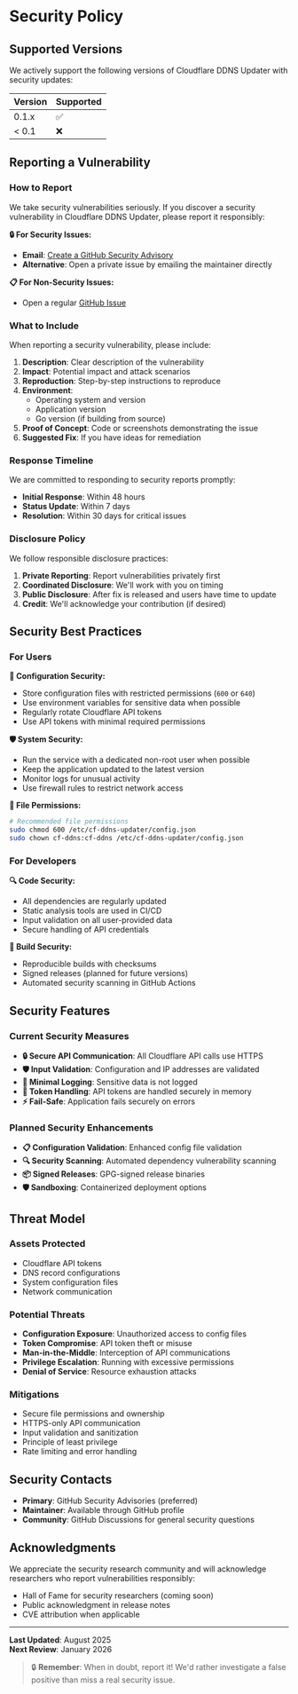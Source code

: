 # Security Policy

## Supported Versions

We actively support the following versions of Cloudflare DDNS Updater with security updates:

| Version | Supported          |
| ------- | ------------------ |
| 0.1.x   | :white_check_mark: |
| < 0.1   | :x:                |

## Reporting a Vulnerability

### How to Report

We take security vulnerabilities seriously. If you discover a security vulnerability in Cloudflare DDNS Updater, please report it responsibly:

**🔒 For Security Issues:**
- **Email**: [Create a GitHub Security Advisory](https://github.com/jlbyh2o/cf-ddns-updater/security/advisories/new)
- **Alternative**: Open a private issue by emailing the maintainer directly

**📋 For Non-Security Issues:**
- Open a regular [GitHub Issue](https://github.com/jlbyh2o/cf-ddns-updater/issues/new)

### What to Include

When reporting a security vulnerability, please include:

1. **Description**: Clear description of the vulnerability
2. **Impact**: Potential impact and attack scenarios
3. **Reproduction**: Step-by-step instructions to reproduce
4. **Environment**: 
   - Operating system and version
   - Application version
   - Go version (if building from source)
5. **Proof of Concept**: Code or screenshots demonstrating the issue
6. **Suggested Fix**: If you have ideas for remediation

### Response Timeline

We are committed to responding to security reports promptly:

- **Initial Response**: Within 48 hours
- **Status Update**: Within 7 days
- **Resolution**: Within 30 days for critical issues

### Disclosure Policy

We follow responsible disclosure practices:

1. **Private Reporting**: Report vulnerabilities privately first
2. **Coordinated Disclosure**: We'll work with you on timing
3. **Public Disclosure**: After fix is released and users have time to update
4. **Credit**: We'll acknowledge your contribution (if desired)

## Security Best Practices

### For Users

**🔐 Configuration Security:**
- Store configuration files with restricted permissions (`600` or `640`)
- Use environment variables for sensitive data when possible
- Regularly rotate Cloudflare API tokens
- Use API tokens with minimal required permissions

**🛡️ System Security:**
- Run the service with a dedicated non-root user when possible
- Keep the application updated to the latest version
- Monitor logs for unusual activity
- Use firewall rules to restrict network access

**📁 File Permissions:**
```bash
# Recommended file permissions
sudo chmod 600 /etc/cf-ddns-updater/config.json
sudo chown cf-ddns:cf-ddns /etc/cf-ddns-updater/config.json
```

### For Developers

**🔍 Code Security:**
- All dependencies are regularly updated
- Static analysis tools are used in CI/CD
- Input validation on all user-provided data
- Secure handling of API credentials

**🚀 Build Security:**
- Reproducible builds with checksums
- Signed releases (planned for future versions)
- Automated security scanning in GitHub Actions

## Security Features

### Current Security Measures

- **🔒 Secure API Communication**: All Cloudflare API calls use HTTPS
- **🛡️ Input Validation**: Configuration and IP addresses are validated
- **📝 Minimal Logging**: Sensitive data is not logged
- **🔐 Token Handling**: API tokens are handled securely in memory
- **⚡ Fail-Safe**: Application fails securely on errors

### Planned Security Enhancements

- **📋 Configuration Validation**: Enhanced config file validation
- **🔍 Security Scanning**: Automated dependency vulnerability scanning
- **📦 Signed Releases**: GPG-signed release binaries
- **🛡️ Sandboxing**: Containerized deployment options

## Threat Model

### Assets Protected
- Cloudflare API tokens
- DNS record configurations
- System configuration files
- Network communication

### Potential Threats
- **Configuration Exposure**: Unauthorized access to config files
- **Token Compromise**: API token theft or misuse
- **Man-in-the-Middle**: Interception of API communications
- **Privilege Escalation**: Running with excessive permissions
- **Denial of Service**: Resource exhaustion attacks

### Mitigations
- Secure file permissions and ownership
- HTTPS-only API communication
- Input validation and sanitization
- Principle of least privilege
- Rate limiting and error handling

## Security Contacts

- **Primary**: GitHub Security Advisories (preferred)
- **Maintainer**: Available through GitHub profile
- **Community**: GitHub Discussions for general security questions

## Acknowledgments

We appreciate the security research community and will acknowledge researchers who report vulnerabilities responsibly:

- Hall of Fame for security researchers (coming soon)
- Public acknowledgment in release notes
- CVE attribution when applicable

---

**Last Updated**: August 2025  
**Next Review**: January 2026

> 🔒 **Remember**: When in doubt, report it! We'd rather investigate a false positive than miss a real security issue.